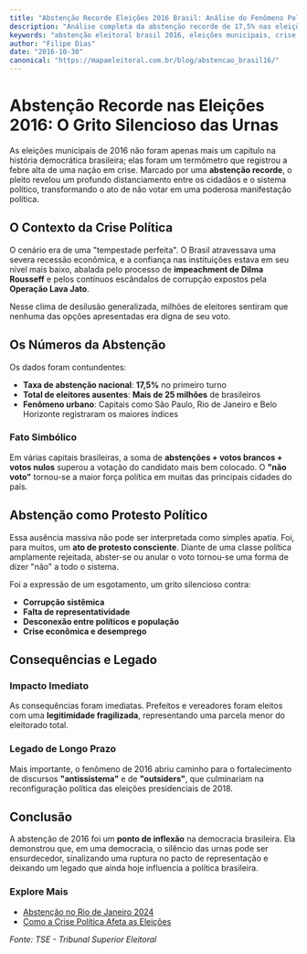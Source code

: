 ```yaml
---
title: "Abstenção Recorde Eleições 2016 Brasil: Análise do Fenômeno Político"
description: "Análise completa da abstenção recorde de 17,5% nas eleições municipais de 2016 no Brasil. Causas, consequências e impacto na democracia brasileira."
keywords: "abstenção eleitoral brasil 2016, eleições municipais, crise política, lava jato, impeachment dilma"
author: "Filipe Dias"
date: "2016-10-30"
canonical: "https://mapaeleitoral.com.br/blog/abstencao_brasil16/"
---
```


# Abstenção Recorde nas Eleições 2016: O Grito Silencioso das Urnas

As eleições municipais de 2016 não foram apenas mais um capítulo na história democrática brasileira; elas foram um termômetro que registrou a febre alta de uma nação em crise. Marcado por uma **abstenção recorde**, o pleito revelou um profundo distanciamento entre os cidadãos e o sistema político, transformando o ato de não votar em uma poderosa manifestação política.

## O Contexto da Crise Política

O cenário era de uma "tempestade perfeita". O Brasil atravessava uma severa recessão econômica, e a confiança nas instituições estava em seu nível mais baixo, abalada pelo processo de **impeachment de Dilma Rousseff** e pelos contínuos escândalos de corrupção expostos pela **Operação Lava Jato**.

Nesse clima de desilusão generalizada, milhões de eleitores sentiram que nenhuma das opções apresentadas era digna de seu voto.

## Os Números da Abstenção

Os dados foram contundentes:

- **Taxa de abstenção nacional**: **17,5%** no primeiro turno
- **Total de eleitores ausentes**: **Mais de 25 milhões** de brasileiros
- **Fenômeno urbano**: Capitais como São Paulo, Rio de Janeiro e Belo Horizonte registraram os maiores índices

### Fato Simbólico
Em várias capitais brasileiras, a soma de **abstenções + votos brancos + votos nulos** superou a votação do candidato mais bem colocado. O **"não voto"** tornou-se a maior força política em muitas das principais cidades do país.

## Abstenção como Protesto Político

Essa ausência massiva não pode ser interpretada como simples apatia. Foi, para muitos, um **ato de protesto consciente**. Diante de uma classe política amplamente rejeitada, abster-se ou anular o voto tornou-se uma forma de dizer "não" a todo o sistema.

Foi a expressão de um esgotamento, um grito silencioso contra:
- **Corrupção sistêmica**
- **Falta de representatividade**
- **Desconexão entre políticos e população**
- **Crise econômica e desemprego**

## Consequências e Legado

### Impacto Imediato
As consequências foram imediatas. Prefeitos e vereadores foram eleitos com uma **legitimidade fragilizada**, representando uma parcela menor do eleitorado total.

### Legado de Longo Prazo
Mais importante, o fenômeno de 2016 abriu caminho para o fortalecimento de discursos **"antissistema"** e de **"outsiders"**, que culminariam na reconfiguração política das eleições presidenciais de 2018.

## Conclusão

A abstenção de 2016 foi um **ponto de inflexão** na democracia brasileira. Ela demonstrou que, em uma democracia, o silêncio das urnas pode ser ensurdecedor, sinalizando uma ruptura no pacto de representação e deixando um legado que ainda hoje influencia a política brasileira.

### Explore Mais
- [Abstenção no Rio de Janeiro 2024](/blog/abstencao_rio2024/)
- [Como a Crise Política Afeta as Eleições](/blog/evolucao_partidaria_brasil/)

*Fonte: TSE - Tribunal Superior Eleitoral*
